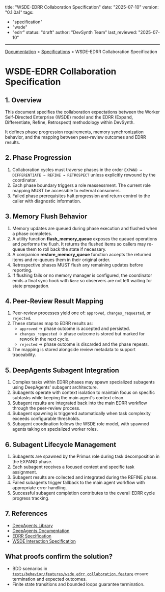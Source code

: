 
title: "WSDE-EDRR Collaboration Specification"
date: "2025-07-10"
version: "0.1.0a1"
tags:
  - "specification"
  - "wsde"
  - "edrr"
status: "draft"
author: "DevSynth Team"
last_reviewed: "2025-07-10"
---
<div class="breadcrumbs">
<a href="../index.md">Documentation</a> &gt; <a href="index.md">Specifications</a> &gt; WSDE-EDRR Collaboration Specification
</div>

# WSDE-EDRR Collaboration Specification

## 1. Overview

This document specifies the collaboration expectations between the Worker Self-Directed Enterprise (WSDE) model and the EDRR
(Expand, Differentiate, Refine, Retrospect) methodology within DevSynth.

It defines phase progression requirements, memory synchronization behavior, and the mapping between peer-review outcomes and
EDRR results.

## 2. Phase Progression

1. Collaboration cycles must traverse phases in the order `EXPAND → DIFFERENTIATE → REFINE → RETROSPECT` unless explicitly
   rewound by the coordinator.
2. Each phase boundary triggers a role reassessment. The current role mapping MUST be accessible to external consumers.
3. Failed phase prerequisites halt progression and return control to the caller with diagnostic information.

## 3. Memory Flush Behavior

1. Memory updates are queued during phase execution and flushed when a phase completes.
2. A utility function **flush_memory_queue** exposes the queued operations and performs the flush. It returns the flushed items
   so callers may re-queue them to roll back the state if necessary.
3. A companion **restore_memory_queue** function accepts the returned items and re-queues them in their original order.
4. Retrospective phases MUST flush any remaining updates before reporting.
5. If flushing fails or no memory manager is configured, the coordinator emits a final
   sync hook with ``None`` so observers are not left waiting for state propagation.

## 4. Peer-Review Result Mapping

1. Peer-review processes yield one of: `approved`, `changes_requested`, or `rejected`.
2. These statuses map to EDRR results as:
   - `approved` → phase outcome is accepted and persisted.
   - `changes_requested` → phase outcome is stored but marked for rework in the next cycle.
   - `rejected` → phase outcome is discarded and the phase repeats.
3. The mapping is stored alongside review metadata to support traceability.

## 5. DeepAgents Subagent Integration

1. Complex tasks within EDRR phases may spawn specialized subagents using DeepAgents' subagent architecture.
2. Subagents operate with context isolation to maintain focus on specific subtasks while keeping the main agent's context clean.
3. Subagent results are integrated back into the main EDRR workflow through the peer-review process.
4. Subagent spawning is triggered automatically when task complexity exceeds configurable thresholds.
5. Subagent coordination follows the WSDE role model, with spawned agents taking on specialized worker roles.

## 6. Subagent Lifecycle Management

1. Subagents are spawned by the Primus role during task decomposition in the EXPAND phase.
2. Each subagent receives a focused context and specific task assignment.
3. Subagent results are collected and integrated during the REFINE phase.
4. Failed subagents trigger fallback to the main agent workflow with appropriate error handling.
5. Successful subagent completion contributes to the overall EDRR cycle progress tracking.

## 7. References

- [DeepAgents Library](https://github.com/langchain-ai/deepagents)
- [DeepAgents Documentation](https://docs.langchain.com/oss/python/deepagents/overview)
- [EDRR Specification](edrr_cycle_specification.md)
- [WSDE Interaction Specification](wsde_interaction_specification.md)

## What proofs confirm the solution?
- BDD scenarios in [`tests/behavior/features/wsde_edrr_collaboration.feature`](../../tests/behavior/features/wsde_edrr_collaboration.feature) ensure termination and expected outcomes.
- Finite state transitions and bounded loops guarantee termination.
